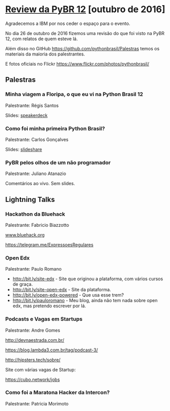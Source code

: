 # [Review da PyBR 12][0] [outubro de 2016]

Agradecemos a IBM por nos ceder o espaço para o evento.

No dia 26 de outubro de 2016 fizemos uma revisão do que foi visto na PyBR 12, com relatos de quem esteve lá.

Além disso no GitHub https://github.com/pythonbrasil/Palestras temos os materiais da maioria dos palestrantes.

E fotos oficiais no Flickr https://www.flickr.com/photos/pythonbrasil/

## Palestras

### Minha viagem a Floripa, o que eu vi na Python Brasil 12

Palestrante: Régis Santos

Slides: [speakerdeck][1]

### Como foi minha primeira Python Brasil?

Palestrante: Carlos Gonçalves

Slides: [slideshare][2]

### PyBR pelos olhos de um não programador

Palestrante: Juliano Atanazio

Comentários ao vivo. Sem slides.

## Lightning Talks

### Hackathon da Bluehack

Palestrante: Fabricio Biazzotto

www.bluehack.org

https://telegram.me/ExpressoesRegulares

### Open Edx

Palestrante: Paulo Romano

* http://bit.ly/site-edx - Site que originou a plataforma, com vários cursos de graça.
* http://bit.ly/site-open-edx - Site da plataforma.
* http://bit.ly/open-edx-powered - Que usa esse trem?
* http://bit.ly/pauloromano - Meu blog, ainda não tem nada sobre open edx, mas pretendo escrever por lá.

### Podcasts e Vagas em Startups

Palestrante: Andre Gomes

http://devnaestrada.com.br/

https://blog.lambda3.com.br/tag/podcast-3/

http://hipsters.tech/sobre/

Site com várias vagas de Startup:

https://cubo.network/jobs

### Como foi a Maratona Hacker da Intercon?

Palestrante: Patricia Morimoto

[0]: http://www.meetup.com/pt-BR/Grupy-SP/events/235062936/
[1]: https://speakerdeck.com/rg3915/minha-viagem-a-floripa-o-que-eu-vi-na-python-brasil-12
[2]: http://www.slideshare.net/CarlosHenriquePereir13/pybr-12